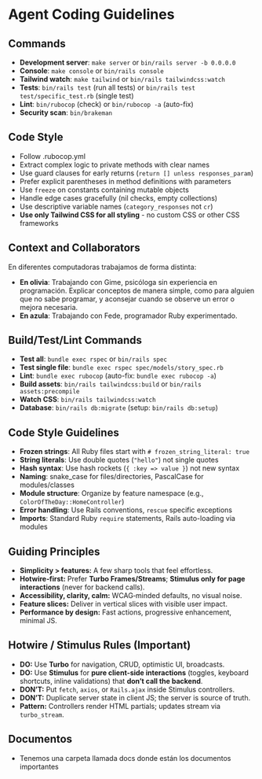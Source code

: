 # Agent Coding Guidelines

## Commands

- **Development server**: `make server` or `bin/rails server -b 0.0.0.0`
- **Console**: `make console` or `bin/rails console`
- **Tailwind watch**: `make tailwind` or `bin/rails tailwindcss:watch`
- **Tests**: `bin/rails test` (run all tests) or `bin/rails test test/specific_test.rb` (single test)
- **Lint**: `bin/rubocop` (check) or `bin/rubocop -a` (auto-fix)
- **Security scan**: `bin/brakeman`

## Code Style

- Follow .rubocop.yml
- Extract complex logic to private methods with clear names
- Use guard clauses for early returns (`return [] unless responses_param`)
- Prefer explicit parentheses in method definitions with parameters
- Use `freeze` on constants containing mutable objects
- Handle edge cases gracefully (nil checks, empty collections)
- Use descriptive variable names (`category_responses` not `cr`)
- **Use only Tailwind CSS for all styling** - no custom CSS or other CSS frameworks

## Context and Collaborators

En diferentes computadoras trabajamos de forma distinta:
- **En olivia**: Trabajando con Gime, psicóloga sin experiencia en programación. Explicar conceptos de manera simple, como para alguien que no sabe programar, y aconsejar cuando se observe un error o mejora necesaria.
- **En azula**: Trabajando con Fede, programador Ruby experimentado.

## Build/Test/Lint Commands
- **Test all**: `bundle exec rspec` or `bin/rails spec`  
- **Test single file**: `bundle exec rspec spec/models/story_spec.rb`
- **Lint**: `bundle exec rubocop` (auto-fix: `bundle exec rubocop -a`)
- **Build assets**: `bin/rails tailwindcss:build` or `bin/rails assets:precompile`
- **Watch CSS**: `bin/rails tailwindcss:watch`
- **Database**: `bin/rails db:migrate` (setup: `bin/rails db:setup`)

## Code Style Guidelines
- **Frozen strings**: All Ruby files start with `# frozen_string_literal: true`
- **String literals**: Use double quotes (`"hello"`) not single quotes
- **Hash syntax**: Use hash rockets (`{ :key => value }`) not new syntax
- **Naming**: snake_case for files/directories, PascalCase for modules/classes
- **Module structure**: Organize by feature namespace (e.g., `ColorOfTheDay::HomeController`)
- **Error handling**: Use Rails conventions, `rescue` specific exceptions
- **Imports**: Standard Ruby `require` statements, Rails auto-loading via modules

## Guiding Principles

* **Simplicity > features:** A few sharp tools that feel effortless.
* **Hotwire‑first:** Prefer **Turbo Frames/Streams**; **Stimulus only for page interactions** (never for backend calls).
* **Accessibility, clarity, calm:** WCAG‑minded defaults, no visual noise.
* **Feature slices:** Deliver in vertical slices with visible user impact.
* **Performance by design:** Fast actions, progressive enhancement, minimal JS.

## Hotwire / Stimulus Rules (Important)

* **DO:** Use **Turbo** for navigation, CRUD, optimistic UI, broadcasts.
* **DO:** Use **Stimulus** for **pure client‑side interactions** (toggles, keyboard shortcuts, inline validations) that **don’t call the backend**.
* **DON’T:** Put `fetch`, `axios`, or `Rails.ajax` inside Stimulus controllers.
* **DON’T:** Duplicate server state in client JS; the server is source of truth.
* **Pattern:** Controllers render HTML partials; updates stream via `turbo_stream`.

## Documentos

* Tenemos una carpeta llamada docs donde están los documentos importantes
